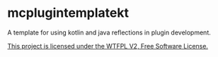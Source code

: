 # mcplugintemplatekt
A template for using kotlin and java reflections in plugin development.

[This project is licensed under the WTFPL V2, Free Software License.](license.md)
